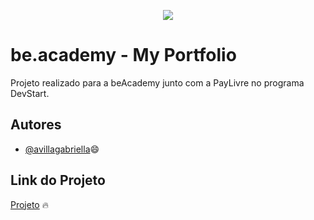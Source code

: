 <p align="center">
<img src="https://www.beacademy.com.br/wp-content/uploads/2019/11/Logo-Topo.png">
</p>

# be.academy - My Portfolio

Projeto realizado para a beAcademy junto com a PayLivre no programa DevStart.



## Autores

- [@avillagabriella](https://github.com/avillagabriella)😄



## Link do Projeto

[Projeto](file:///var/www/html/beacademy-devstart-frontend-myportfolio/index.html) 🔥